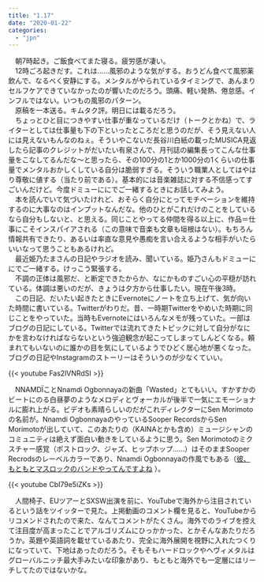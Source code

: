 ```yaml
---
title: "1.17"
date: "2020-01-22"
categories: 
  - "jpn"
---
```


　朝7時起き。ご飯食べてまた寝る。疲労感が凄い。  
　12時ごろ起きだす。これは……風邪のような気がする。おうどん食べて風邪薬飲んで、なるべく安静にする。メンタルがやられているタイミングで、あんまりセルフケアできていなかったのが響いたのだろう。頭痛、軽い発熱、倦怠感。インフルではない。いつもの風邪のパターン。  
　原稿を一本送る。キムタク評。明日には載るだろう。  
　ちょっとひと目につきやすい仕事が重なっているだけ（トークとかね）で、ライターとしては仕事量も下の下といったところだと思うのだが、そう見えない人には見えないもんなのねぇ。そういやこないだ長谷川白紙の載ったMUSICA見返したら記事のクレジットがだいたい有泉さんで、月刊誌の編集長ってこんな仕事量をこなしてるんだな～と思ったら、その100分の1とか1000分の1くらいの仕事量でメンタルおかしくしている自分は脆弱すぎる。そういう職業人としてはやはり尊敬に値する（当たり前である）。基本的には音楽雑誌に対する不信感ってすごいんだけど。今度ドミューににでご一緒するときにお話してみよう。  
　本を読んでいて気づいたけれど、おそらく自分にとってモチベーションを維持するのに大事なのはインプットなんだな。他のひとがこれだけのことをしているなら自分もしないと、と思える。同じことやってる仲間を得る以上に、作品＝仕事にこそインスパイアされる（この意味で音楽も文章も垣根はない）。もちろん情報共有できたり、あるいは率直な意見や愚痴を言い合えるような相手がいたらいいなって思うこともあるけれど。  
　最近姫乃たまさんの日記やラジオを読み、聞いている。姫乃さんもドミューににでご一緒する。けっこう緊張する。  
　不調の正体は風邪だ、と断定できたからか、なにかものすごい心の平穏が訪れている。体調は悪いのだが、きょうは夕方から仕事したい。現在午後3時。  
　この日記、だいたい起きたときにEvernoteにノートを立ち上げて、気が向いた時間に書いている。Twitterがわりだ。昔、一時期Twitterをやめいた時期に同じことをやっていた。当時もEvernoteにはいろんなメモが残っていた。一部はブログの日記にしている。Twitterでは流れてきたトピックに対して自分がなにかを言わなければならないという強迫観念が起こってしまってしんどくなる。頼まれてもいないのに誰かの目を気にしているようでひどく居心地が悪くなった。ブログの日記やInstagramのストーリーはそういうのが少なくていい。

{{< youtube Fas2lVNRdSI >}}

　NNAMDÏことNnamdi Ogbonnayaの新曲「Wasted」とてもいい。すかすかのビートにのる白昼夢のようなメロディとヴォーカルが後半で一気にエモーショナルに膨れ上がる。ビデオも素晴らしいのだがこれディレクターにSen Morimotoの名前が。Nnamdi OgbonnayaのやっているSooper RecordsからSen Morimotoが出していて、このあたりの（KAINAとかも含め）ミュージシャンのコミュニティは絶えず面白い動きをしているように思う。Sen Morimotoのミクスチャー感覚（ポストロック、ジャズ、ヒップホップ……）はそのままSooper Recrodsのレーベルカラーであり、Nnamdi Ogbonnayaの作風でもある（[彼、もともとマスロックのバンドやってんですよね](https://www.youtube.com/watch?v=BJwyqMY0iUQ) ）。

{{< youtube CbI79e5iZKs >}}

　人間椅子、EUツアーとSXSW出演を前に、YouTubeで海外から注目されているという話をツイッターで見た。上掲動画のコメント欄を見ると、YouTubeからリコメンドされたので来た、なんてコメントがたくさん。海外でのライブを控えて注目度が高まったことでアルゴリズムにひっかかった、とかそんなあたりだろうか。英題や英語詞を載せているあたり、完全に海外展開を視野に入れたつくりになっていて、下地はあったのだろう。そもそもハードロックやヘヴィメタルはグローバルニッチ最大手みたいな印象があり、もともと海外でも一定層にはリーチしてたのではないかな。
